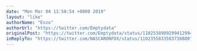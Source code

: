 ```yaml
---
date: "Mon Mar 04 11:58:54 +0000 2019"
layout: "like"
authorName: "Enzo"
authorUrl: "https://twitter.com/Emptydata"
originalPost: "https://twitter.com/Emptydata/status/1102538909299412994"
inReplyTo: "https://twitter.com/NASCARONFOX/status/1102355833583738880"
---
```


